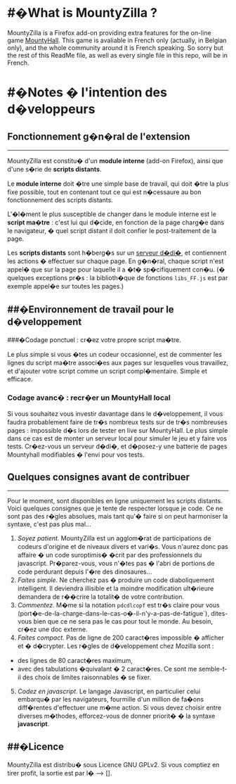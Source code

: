 #�What is MountyZilla ?
=======================

MountyZilla is a Firefox add-on providing extra features for the on-line game [MountyHall](http://www.mountyhall.com/). This game is avaliable in French only (actually, in Belgian only), and the whole community around it is French speaking. So sorry but the rest of this ReadMe file, as well as every single file in this repo, will be in French.


#�Notes � l'intention des d�veloppeurs
======================================

## Fonctionnement g�n�ral de l'extension
----------------------------------------

MountyZilla est constitu� d'un __module interne__ (add-on Firefox), ainsi que d'une s�rie de __scripts distants__.

Le __module interne__ doit �tre une simple base de travail, qui doit �tre la plus fixe possible, tout en contenant tout ce qui est n�cessaure au bon fonctionnement des scripts distants.

L'�l�ment le plus susceptible de changer dans le module interne est le __script ma�tre__ : c'est lui qui d�cide, en fonction de la page charg�e dans le navigateur, � quel script distant il doit confier le post-traitement de la page.

Les __scripts distants__ sont h�berg�s sur un [serveur d�di�](http://mountyzilla.tilk.info/), et contiennent les actions � effectuer sur chaque page. En g�n�ral, chaque script n'est appel� que sur la page pour laquelle il a �t� sp�cifiquement con�u. (� quelques exceptions pr�s : la biblioth�que de fonctions `libs_FF.js` est par exemple appel�e sur toutes les pages.)


##�Environnement de travail pour le d�veloppement
-------------------------------------------------

###�Codage ponctuel : cr�ez votre propre script ma�tre.

Le plus simple si vous �tes un codeur occasionnel, est de commenter les lignes du script ma�tre associ�es aux pages sur lesquelles vous travaillez, et d'ajouter votre script comme un script compl�mentaire. Simple et efficace.

### Codage avanc� : recr�er un MountyHall local

Si vous souhaitez vous investir davantage dans le d�veloppement, il vous faudra probablement faire de tr�s nombreux tests sur de tr�s nombreuses pages : impossible d�s lors de tester en live sur MountyHall.
Le plus simple dans ce cas est de monter un serveur local pour simuler le jeu et y faire vos tests. Cr�ez-vous un serveur d�di�, et d�posez-y une batterie de pages Mountyhall modifiables � l'envi pour vos tests.


## Quelques consignes avant de contribuer
-----------------------------------------

Pour le moment, sont disponibles en ligne uniquement les scripts distants. Voici quelques consignes que je tente de respecter lorsque je code. Ce ne sont pas des r�gles absolues, mais tant qu'� faire si on peut harmoniser la syntaxe, c'est pas plus mal...

1. _Soyez patient._ MountyZilla est un agglom�rat de participations de codeurs d'origine et de niveaux divers et vari�s. Vous n'aurez donc pas affaire � un code suroptimis� �crit par des professionnels du javascript. Pr�parez-vous, vous n'�tes pas � l'abri de portions de code perdurant depuis l'�re des dinosaures...
2. _Faites simple._ Ne cherchez pas � produire un code diaboliquement intelligent. Il deviendra illisible et la moindre modification ult�rieure demandera de r��crire la totalit� de votre contribution.
3. _Commentez._ M�me si la notation `pdcdlcopf` est tr�s claire pour vous (port�e-de-la-charge-dans-le-cas-o�-il-n'y-a-pas-de-fatigue`), dites-vous bien que ce ne sera pas le cas pour tout le monde. Au besoin, cr�ez une doc externe.
4. _Faites compact._ Pas de ligne de 200 caract�res impossible � afficher et � d�crypter. Les r�gles de d�veloppement chez Mozilla sont :
 * des lignes de 80 caract�res maximum,
 * avec des tabulations �quivalant � 2 caract�res.
Ce sont me semble-t-il des choix de limites raisonnables � se fixer.
5. _Codez en javascript._ Le langage Javascript, en particulier celui embarqu� par les navigateurs, fourmille d'un million de fa�ons diff�rentes d'effectuer une m�me action. Si vous devez choisir entre diverses m�thodes, efforcez-vous de donner priorit� � la syntaxe __javascript__.


##�Licence
----------

MountyZilla est distribu� sous Licence GNU GPLv2.
Si vous comptiez en tirer profit, la sortie est par l� --> [].
